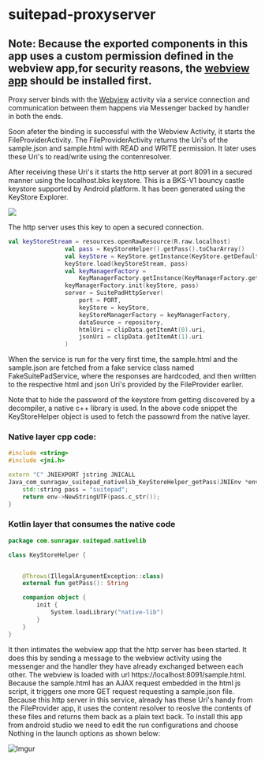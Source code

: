 # suitepad-proxyserver

## Note: Because the exported components in this app uses a custom permission defined in the webview app,for security reasons, the [webview app](https://github.com/sunragav/suitepad-weview) should be installed first.

Proxy server binds with the [Webview](https://github.com/sunragav/suitepad-weview) activity via a service connection and communication between them happens via Messenger backed by handler in both the ends.

Soon afeter the binding is successful with the Webview Activity, it starts the FileProviderActivity.
The FileProviderActivity returns the Uri's of the sample.json and sample.html with READ and WRITE permission.
It later uses these Uri's to read/write using the contenresolver. 

After receiving these Uri's it starts the http server at port 8091 in a secured manner using the localhost.bks keystore. This is a BKS-V1 bouncy castle keystore supported by Android platform. It has been generated using the KeyStore Explorer.

<Img src="https://i.imgur.com/snDY8eq.jpg"/>

The http server uses this key to open a secured connection.

```kotlin
val keyStoreStream = resources.openRawResource(R.raw.localhost)
                val pass = KeyStoreHelper().getPass().toCharArray()
                val keyStore = KeyStore.getInstance(KeyStore.getDefaultType())
                keyStore.load(keyStoreStream, pass)
                val keyManagerFactory =
                    KeyManagerFactory.getInstance(KeyManagerFactory.getDefaultAlgorithm())
                keyManagerFactory.init(keyStore, pass)
                server = SuitePadHttpServer(
                    port = PORT,
                    keyStore = keyStore,
                    keyStoreManagerFactory = keyManagerFactory,
                    dataSource = repository,
                    htmlUri = clipData.getItemAt(0).uri,
                    jsonUri = clipData.getItemAt(1).uri
                )
```


When the service is run for the very first time, the sample.html and the sample.json are fetched from a fake service class named FakeSuitePadService, where the responses are hardcoded, and then written to the respective html and json Uri's provided by the FileProvider earlier.

Note that to hide the password of the keystore from getting discovered by a decompiler, a native c++ library is used. In the above code snippet the KeyStoreHelper object is used to fetch the passowrd from the native layer.

### Native layer cpp code:
```cpp
#include <string>
#include <jni.h>

extern "C" JNIEXPORT jstring JNICALL
Java_com_sunragav_suitepad_nativelib_KeyStoreHelper_getPass(JNIEnv *env, jobject) {
    std::string pass = "suitepad";
    return env->NewStringUTF(pass.c_str());
}

```

### Kotlin layer that consumes the native code
```kotlin
package com.sunragav.suitepad.nativelib

class KeyStoreHelper {


    @Throws(IllegalArgumentException::class)
    external fun getPass(): String

    companion object {
        init {
            System.loadLibrary("native-lib")
        }
    }
}
```

It then intimates the webview app that the http server has been started. It does this by sending a message to the webview activity using the messenger and the handler they have already exchanged between each other.
The webview is loaded with url https://localhost:8091/sample.html. Because the sample.html has an AJAX request embedded in the html js script,
it triggers one more GET request requesting a sample.json file. Because this http server in this service, already has these Uri's handy
from the FileProvider app, it uses the content resolver to reoslve the contents of these files and returns them back as a plain text back.
To install this app from android studio we need to edit the run configurations and choose Nothing in the launch options as shown below:

![Imgur](https://i.imgur.com/3RSH8yL.jpg)


